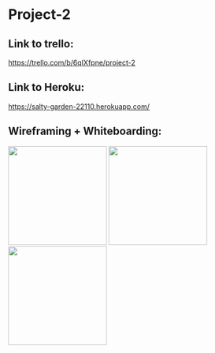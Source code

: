 # Project-2

## Link to trello:
https://trello.com/b/6qIXfpne/project-2

## Link to Heroku:
https://salty-garden-22110.herokuapp.com/

## Wireframing + Whiteboarding:

<img src="/images/whiteboard.jpg" width=200>
<img src="/images/wireframe1.jpg" width=200>
<img src="/images/wireframe2.jpg" width=200>
